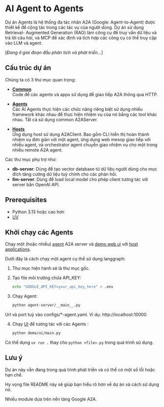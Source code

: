 # AI Agent to Agents

Dự án Agents là hệ thống đa tác nhân A2A (Google: Agent-to-Agent) được thiết kế để cộng tác trong các tác vụ của người dùng. Dự án sử dụng Retrieval- Augmented Generation (RAG) làm công cụ để truy vấn dữ liệu và trả lời câu hỏi, và MCP để xác định và tích hợp các công cụ có thể truy cập vào LLM và agent.

[*Đang ở giai đoạn đầu phân tích và phát triển...*]

## Cấu trúc dự án
Chúng ta có 3 thư mục quan trọng:

* [**Common**](/common)  
Code để các agents và apps sử dụng để giao tiếp A2A thông qua HTTP.

* [**Agents**](/agents/README.md)  
Các AI Agents thực hiện các chức năng riêng biệt sử dụng nhiều framework khác nhau để thực hiện nhiệm vụ của nó bằng các tool khác nhau. Tất cả sử dụng common A2AServer.

* [**Hosts**](/hosts/README.md)  
Ứng dụng host sử dụng A2AClient. Bao gồm CLI hiển thị hoàn thành nhiệm vụ đơn giản với một agent, ứng dụng web mesop giao tiếp với nhiều agent, và orchestrator agent chuyển giao nhiệm vụ cho một trong nhiều remote A2A agent.

Các thư mục phụ trợ như:

- **db-server**: Dùng để tạo vector database từ dữ liệu người dùng cho mục đích tăng cường dữ liệu tuỳ chỉnh cho các phản hồi.
- **llm-server**: Dùng để load local model cho phép client tương tác với server bằn OpenAI API.

## Prerequisites

- Python 3.13 hoặc cao hơn
- [UV](https://docs.astral.sh/uv/)

## Khởi chạy các Agents

Chạy một (hoặc nhiều) [agent](/agents/README.md) A2A server và [demo web ui](/demo/README.md) với [host applications](/hosts/README.md). 

Dưới đây là cách chạy một agent cụ thể sử dụng langgraph:

1. Thư mục hiện hành sẽ là thư mục gốc.

2. Tạo file môi trường chứa API_KEY:

   ```bash
   echo "GOOGLE_API_KEY=your_api_key_here" > .env
   ```

3. Chạy Agent:

   ```bash
   python agent-server/__main__.py
   ```

  Url và port tuỳ vào configs/*-agent.yaml. Ví dụ: http://localhost:10000

4. Chạy [UI](/demo/README.md) để tương tác với các Agents :

   ```bash
   python demo/ui/main.py
   ```

Có thể dụng `uv run .` thay cho `python <file>.py` trong quá trình sử dụng.


## Lưu ý

Dự án này vẫn đang trong quá trình phát triển và có thể có một số lỗi hoặc hạn chế.

Hy vọng file README này sẽ giúp bạn hiểu rõ hơn về dự án và cách sử dụng nó.

Nhiều module dựa trên nển tảng Google A2A.